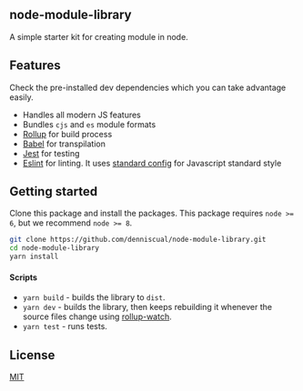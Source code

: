 ## node-module-library
A simple starter kit for creating module in node.

## Features
Check the pre-installed dev dependencies which you can take advantage easily.

- Handles all modern JS features
- Bundles `cjs` and `es` module formats
- [Rollup](https://rollupjs.org/) for build process
- [Babel](https://babeljs.io/) for transpilation
- [Jest](https://facebook.github.io/jest/) for testing
- [Eslint](https://eslint.org/) for linting. It uses [standard config](https://github.com/standard/eslint-config-standard)
for Javascript standard style

## Getting started

Clone this package and install the packages. This package requires `node >= 6`, 
but we recommend `node >= 8`.

```bash
git clone https://github.com/denniscual/node-module-library.git
cd node-module-library
yarn install
```

#### Scripts

* `yarn build` -  builds the library to `dist`.
* `yarn dev` - builds the library, then keeps rebuilding it whenever the source files change 
using [rollup-watch](https://github.com/rollup/rollup-watch).
* `yarn test` - runs tests.

## License

[MIT](https://opensource.org/licenses/MIT)
